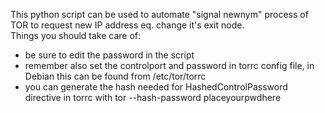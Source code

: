 This python script can be used to automate "signal newnym" process of TOR to request new IP address eq. change it's exit node. <br/>
Things you should take care of:
<ul>
<li>be sure to edit the password in the script 
<li>remember also set the controlport and password in torrc config file, in Debian this can be found from /etc/tor/torrc
<li>you can generate the hash needed for HashedControlPassword directive in torrc with tor --hash-password placeyourpwdhere

